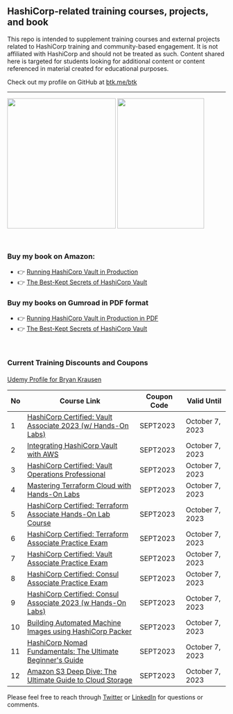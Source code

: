 ## HashiCorp-related training courses, projects, and book

This repo is intended to supplement training courses and external projects related to HashiCorp training and community-based engagement. It is not affiliated with HashiCorp and should not be treated as such. Content shared here is targeted for students looking for additional content or content referenced in material created for educational purposes.

Check out my profile on GitHub at [btk.me/btk](btk.me/btk)

*********************************************************************************

<a href="https://amzn.to/2UeUjAI"> <img align="center" alt="" src="https://images-na.ssl-images-amazon.com/images/I/41SXDY4t6-L._SX404_BO1,204,203,200_.jpg" width="250" height="300" /></a>
<a href="https://amzn.to/3HAw4pF"> <img align="center" alt="" src="https://m.media-amazon.com/images/I/41MY0+EHAbL._SX331_BO1,204,203,200_.jpg" width="200" height="300" /></a>

<br>

### **Buy my book on Amazon:**
- 👉 [Running HashiCorp Vault in Production](https://amzn.to/2UeUjAI)
- 👉 [The Best-Kept Secrets of HashiCorp Vault](https://amzn.to/3HAw4pF)

### **Buy my books on Gumroad in PDF format**
- 👉 [Running HashiCorp Vault in Production in PDF](https://gum.co/vaultbook/)
- 👉 [The Best-Kept Secrets of HashiCorp Vault](https://btkrausen.gumroad.com/l/secretsofvault)
<br>
 
### Current Training Discounts and Coupons

####

[Udemy Profile for Bryan Krausen](https://www.udemy.com/user/bryan-krausen/ "Udemy Profile")

| No  | Course Link | Coupon Code | Valid Until |
| --- | ----------- | ----------- | ----------- |
| 1 | [HashiCorp Certified: Vault Associate 2023 (w/ Hands-On Labs)](https://btk.me/v) | SEPT2023 | October 7, 2023 |
| 2 | [Integrating HashiCorp Vault with AWS](https://btk.me/vaws) | SEPT2023 | October 7, 2023 |
| 3 | [HashiCorp Certified: Vault Operations Professional](https://btk.me/vp) | SEPT2023 | October 7, 2023 |
| 4 | [Mastering Terraform Cloud with Hands-On Labs](https://btk.me/tfc) | SEPT2023 | October 7, 2023 |
| 5 | [HashiCorp Certified: Terraform Associate Hands-On Lab Course](https://btk.me/tfhol) | SEPT2023 | October 7, 2023 |
| 6 | [HashiCorp Certified: Terraform Associate Practice Exam](https://btk.me/tf) | SEPT2023 | October 7, 2023 |
| 7 | [HashiCorp Certified: Vault Associate Practice Exam](https://btk.me/vpe) | SEPT2023 | October 7, 2023 |
| 8 | [HashiCorp Certified: Consul Associate Practice Exam](https://btk.me/cpe) | SEPT2023 | October 7, 2023 |
| 9 | [HashiCorp Certified: Consul Associate 2023 (w Hands-On Labs)](https://btk.me/c) | SEPT2023 | October 7, 2023 |
| 10 | [Building Automated Machine Images using HashiCorp Packer](https://btk.me/p) | SEPT2023 | October 7, 2023 |
| 11 | [HashiCorp Nomad Fundamentals: The Ultimate Beginner's Guide](https://btk.me/n) | SEPT2023 | October 7, 2023 |
| 12 | [Amazon S3 Deep Dive: The Ultimate Guide to Cloud Storage](https://btk.me/s3) | SEPT2023 | October 7, 2023 |

Please feel free to reach through [Twitter](https://twitter.com/btkrausen) or [LinkedIn](https://www.linkedin.com/in/bryan-krausen-5ab8794/) for questions or comments.
